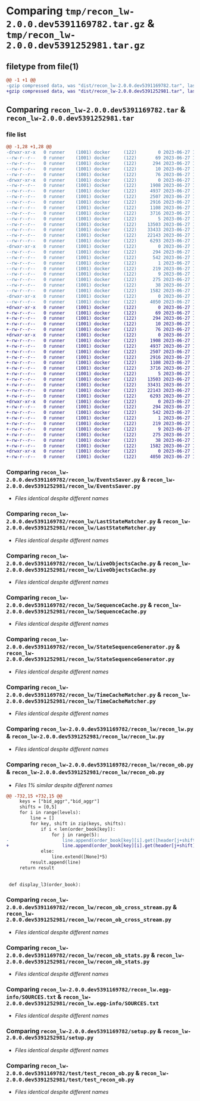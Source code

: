 # Comparing `tmp/recon_lw-2.0.0.dev5391169782.tar.gz` & `tmp/recon_lw-2.0.0.dev5391252981.tar.gz`

## filetype from file(1)

```diff
@@ -1 +1 @@
-gzip compressed data, was "dist/recon_lw-2.0.0.dev5391169782.tar", last modified: Tue Jun 27 14:38:43 2023, max compression
+gzip compressed data, was "dist/recon_lw-2.0.0.dev5391252981.tar", last modified: Tue Jun 27 14:47:03 2023, max compression
```

## Comparing `recon_lw-2.0.0.dev5391169782.tar` & `recon_lw-2.0.0.dev5391252981.tar`

### file list

```diff
@@ -1,28 +1,28 @@
-drwxr-xr-x   0 runner    (1001) docker     (122)        0 2023-06-27 14:38:43.000000 recon_lw-2.0.0.dev5391169782/
--rw-r--r--   0 runner    (1001) docker     (122)       69 2023-06-27 14:38:00.000000 recon_lw-2.0.0.dev5391169782/MANIFEST.in
--rw-r--r--   0 runner    (1001) docker     (122)      294 2023-06-27 14:38:43.000000 recon_lw-2.0.0.dev5391169782/PKG-INFO
--rw-r--r--   0 runner    (1001) docker     (122)       10 2023-06-27 14:38:00.000000 recon_lw-2.0.0.dev5391169782/README.md
--rw-r--r--   0 runner    (1001) docker     (122)       76 2023-06-27 14:38:24.000000 recon_lw-2.0.0.dev5391169782/package_info.json
-drwxr-xr-x   0 runner    (1001) docker     (122)        0 2023-06-27 14:38:43.000000 recon_lw-2.0.0.dev5391169782/recon_lw/
--rw-r--r--   0 runner    (1001) docker     (122)     1908 2023-06-27 14:38:00.000000 recon_lw-2.0.0.dev5391169782/recon_lw/EventsSaver.py
--rw-r--r--   0 runner    (1001) docker     (122)     4937 2023-06-27 14:38:00.000000 recon_lw-2.0.0.dev5391169782/recon_lw/LastStateMatcher.py
--rw-r--r--   0 runner    (1001) docker     (122)     2507 2023-06-27 14:38:00.000000 recon_lw-2.0.0.dev5391169782/recon_lw/LiveObjectsCache.py
--rw-r--r--   0 runner    (1001) docker     (122)     2916 2023-06-27 14:38:00.000000 recon_lw-2.0.0.dev5391169782/recon_lw/SequenceCache.py
--rw-r--r--   0 runner    (1001) docker     (122)     1108 2023-06-27 14:38:00.000000 recon_lw-2.0.0.dev5391169782/recon_lw/StateSequenceGenerator.py
--rw-r--r--   0 runner    (1001) docker     (122)     3716 2023-06-27 14:38:00.000000 recon_lw-2.0.0.dev5391169782/recon_lw/TimeCacheMatcher.py
--rw-r--r--   0 runner    (1001) docker     (122)        5 2023-06-27 14:38:00.000000 recon_lw-2.0.0.dev5391169782/recon_lw/__init__.py
--rw-r--r--   0 runner    (1001) docker     (122)    13503 2023-06-27 14:38:00.000000 recon_lw-2.0.0.dev5391169782/recon_lw/recon_lw.py
--rw-r--r--   0 runner    (1001) docker     (122)    33433 2023-06-27 14:38:00.000000 recon_lw-2.0.0.dev5391169782/recon_lw/recon_ob.py
--rw-r--r--   0 runner    (1001) docker     (122)    22143 2023-06-27 14:38:00.000000 recon_lw-2.0.0.dev5391169782/recon_lw/recon_ob_cross_stream.py
--rw-r--r--   0 runner    (1001) docker     (122)     6293 2023-06-27 14:38:00.000000 recon_lw-2.0.0.dev5391169782/recon_lw/recon_ob_stats.py
-drwxr-xr-x   0 runner    (1001) docker     (122)        0 2023-06-27 14:38:43.000000 recon_lw-2.0.0.dev5391169782/recon_lw.egg-info/
--rw-r--r--   0 runner    (1001) docker     (122)      294 2023-06-27 14:38:43.000000 recon_lw-2.0.0.dev5391169782/recon_lw.egg-info/PKG-INFO
--rw-r--r--   0 runner    (1001) docker     (122)      542 2023-06-27 14:38:43.000000 recon_lw-2.0.0.dev5391169782/recon_lw.egg-info/SOURCES.txt
--rw-r--r--   0 runner    (1001) docker     (122)        1 2023-06-27 14:38:43.000000 recon_lw-2.0.0.dev5391169782/recon_lw.egg-info/dependency_links.txt
--rw-r--r--   0 runner    (1001) docker     (122)      219 2023-06-27 14:38:43.000000 recon_lw-2.0.0.dev5391169782/recon_lw.egg-info/requires.txt
--rw-r--r--   0 runner    (1001) docker     (122)        9 2023-06-27 14:38:43.000000 recon_lw-2.0.0.dev5391169782/recon_lw.egg-info/top_level.txt
--rw-r--r--   0 runner    (1001) docker     (122)      275 2023-06-27 14:38:00.000000 recon_lw-2.0.0.dev5391169782/requirements.txt
--rw-r--r--   0 runner    (1001) docker     (122)       38 2023-06-27 14:38:43.000000 recon_lw-2.0.0.dev5391169782/setup.cfg
--rw-r--r--   0 runner    (1001) docker     (122)     1582 2023-06-27 14:38:00.000000 recon_lw-2.0.0.dev5391169782/setup.py
-drwxr-xr-x   0 runner    (1001) docker     (122)        0 2023-06-27 14:38:43.000000 recon_lw-2.0.0.dev5391169782/test/
--rw-r--r--   0 runner    (1001) docker     (122)     4050 2023-06-27 14:38:00.000000 recon_lw-2.0.0.dev5391169782/test/test_recon_ob.py
+drwxr-xr-x   0 runner    (1001) docker     (122)        0 2023-06-27 14:47:03.000000 recon_lw-2.0.0.dev5391252981/
+-rw-r--r--   0 runner    (1001) docker     (122)       69 2023-06-27 14:46:07.000000 recon_lw-2.0.0.dev5391252981/MANIFEST.in
+-rw-r--r--   0 runner    (1001) docker     (122)      294 2023-06-27 14:47:03.000000 recon_lw-2.0.0.dev5391252981/PKG-INFO
+-rw-r--r--   0 runner    (1001) docker     (122)       10 2023-06-27 14:46:07.000000 recon_lw-2.0.0.dev5391252981/README.md
+-rw-r--r--   0 runner    (1001) docker     (122)       76 2023-06-27 14:46:37.000000 recon_lw-2.0.0.dev5391252981/package_info.json
+drwxr-xr-x   0 runner    (1001) docker     (122)        0 2023-06-27 14:47:03.000000 recon_lw-2.0.0.dev5391252981/recon_lw/
+-rw-r--r--   0 runner    (1001) docker     (122)     1908 2023-06-27 14:46:07.000000 recon_lw-2.0.0.dev5391252981/recon_lw/EventsSaver.py
+-rw-r--r--   0 runner    (1001) docker     (122)     4937 2023-06-27 14:46:07.000000 recon_lw-2.0.0.dev5391252981/recon_lw/LastStateMatcher.py
+-rw-r--r--   0 runner    (1001) docker     (122)     2507 2023-06-27 14:46:07.000000 recon_lw-2.0.0.dev5391252981/recon_lw/LiveObjectsCache.py
+-rw-r--r--   0 runner    (1001) docker     (122)     2916 2023-06-27 14:46:07.000000 recon_lw-2.0.0.dev5391252981/recon_lw/SequenceCache.py
+-rw-r--r--   0 runner    (1001) docker     (122)     1108 2023-06-27 14:46:07.000000 recon_lw-2.0.0.dev5391252981/recon_lw/StateSequenceGenerator.py
+-rw-r--r--   0 runner    (1001) docker     (122)     3716 2023-06-27 14:46:07.000000 recon_lw-2.0.0.dev5391252981/recon_lw/TimeCacheMatcher.py
+-rw-r--r--   0 runner    (1001) docker     (122)        5 2023-06-27 14:46:07.000000 recon_lw-2.0.0.dev5391252981/recon_lw/__init__.py
+-rw-r--r--   0 runner    (1001) docker     (122)    13503 2023-06-27 14:46:07.000000 recon_lw-2.0.0.dev5391252981/recon_lw/recon_lw.py
+-rw-r--r--   0 runner    (1001) docker     (122)    33431 2023-06-27 14:46:07.000000 recon_lw-2.0.0.dev5391252981/recon_lw/recon_ob.py
+-rw-r--r--   0 runner    (1001) docker     (122)    22143 2023-06-27 14:46:07.000000 recon_lw-2.0.0.dev5391252981/recon_lw/recon_ob_cross_stream.py
+-rw-r--r--   0 runner    (1001) docker     (122)     6293 2023-06-27 14:46:07.000000 recon_lw-2.0.0.dev5391252981/recon_lw/recon_ob_stats.py
+drwxr-xr-x   0 runner    (1001) docker     (122)        0 2023-06-27 14:47:03.000000 recon_lw-2.0.0.dev5391252981/recon_lw.egg-info/
+-rw-r--r--   0 runner    (1001) docker     (122)      294 2023-06-27 14:47:03.000000 recon_lw-2.0.0.dev5391252981/recon_lw.egg-info/PKG-INFO
+-rw-r--r--   0 runner    (1001) docker     (122)      542 2023-06-27 14:47:03.000000 recon_lw-2.0.0.dev5391252981/recon_lw.egg-info/SOURCES.txt
+-rw-r--r--   0 runner    (1001) docker     (122)        1 2023-06-27 14:47:03.000000 recon_lw-2.0.0.dev5391252981/recon_lw.egg-info/dependency_links.txt
+-rw-r--r--   0 runner    (1001) docker     (122)      219 2023-06-27 14:47:03.000000 recon_lw-2.0.0.dev5391252981/recon_lw.egg-info/requires.txt
+-rw-r--r--   0 runner    (1001) docker     (122)        9 2023-06-27 14:47:03.000000 recon_lw-2.0.0.dev5391252981/recon_lw.egg-info/top_level.txt
+-rw-r--r--   0 runner    (1001) docker     (122)      275 2023-06-27 14:46:07.000000 recon_lw-2.0.0.dev5391252981/requirements.txt
+-rw-r--r--   0 runner    (1001) docker     (122)       38 2023-06-27 14:47:03.000000 recon_lw-2.0.0.dev5391252981/setup.cfg
+-rw-r--r--   0 runner    (1001) docker     (122)     1582 2023-06-27 14:46:07.000000 recon_lw-2.0.0.dev5391252981/setup.py
+drwxr-xr-x   0 runner    (1001) docker     (122)        0 2023-06-27 14:47:03.000000 recon_lw-2.0.0.dev5391252981/test/
+-rw-r--r--   0 runner    (1001) docker     (122)     4050 2023-06-27 14:46:07.000000 recon_lw-2.0.0.dev5391252981/test/test_recon_ob.py
```

### Comparing `recon_lw-2.0.0.dev5391169782/recon_lw/EventsSaver.py` & `recon_lw-2.0.0.dev5391252981/recon_lw/EventsSaver.py`

 * *Files identical despite different names*

### Comparing `recon_lw-2.0.0.dev5391169782/recon_lw/LastStateMatcher.py` & `recon_lw-2.0.0.dev5391252981/recon_lw/LastStateMatcher.py`

 * *Files identical despite different names*

### Comparing `recon_lw-2.0.0.dev5391169782/recon_lw/LiveObjectsCache.py` & `recon_lw-2.0.0.dev5391252981/recon_lw/LiveObjectsCache.py`

 * *Files identical despite different names*

### Comparing `recon_lw-2.0.0.dev5391169782/recon_lw/SequenceCache.py` & `recon_lw-2.0.0.dev5391252981/recon_lw/SequenceCache.py`

 * *Files identical despite different names*

### Comparing `recon_lw-2.0.0.dev5391169782/recon_lw/StateSequenceGenerator.py` & `recon_lw-2.0.0.dev5391252981/recon_lw/StateSequenceGenerator.py`

 * *Files identical despite different names*

### Comparing `recon_lw-2.0.0.dev5391169782/recon_lw/TimeCacheMatcher.py` & `recon_lw-2.0.0.dev5391252981/recon_lw/TimeCacheMatcher.py`

 * *Files identical despite different names*

### Comparing `recon_lw-2.0.0.dev5391169782/recon_lw/recon_lw.py` & `recon_lw-2.0.0.dev5391252981/recon_lw/recon_lw.py`

 * *Files identical despite different names*

### Comparing `recon_lw-2.0.0.dev5391169782/recon_lw/recon_ob.py` & `recon_lw-2.0.0.dev5391252981/recon_lw/recon_ob.py`

 * *Files 1% similar despite different names*

```diff
@@ -732,15 +732,15 @@
     keys = ["bid_aggr","bid_aggr"]
     shifts = [0,5]
     for i in range(levels):
         line = []
         for key, shift in zip(keys, shifts):
             if i < len(order_book[key]):
                 for j in range(5):
-                    line.append(order_book[key][i].get([header[j+shift]]))
+                    line.append(order_book[key][i].get(header[j+shift]))
             else:
                 line.extend([None]*5)
         result.append(line)
     return result
 
 
 def display_l3(order_book):
```

### Comparing `recon_lw-2.0.0.dev5391169782/recon_lw/recon_ob_cross_stream.py` & `recon_lw-2.0.0.dev5391252981/recon_lw/recon_ob_cross_stream.py`

 * *Files identical despite different names*

### Comparing `recon_lw-2.0.0.dev5391169782/recon_lw/recon_ob_stats.py` & `recon_lw-2.0.0.dev5391252981/recon_lw/recon_ob_stats.py`

 * *Files identical despite different names*

### Comparing `recon_lw-2.0.0.dev5391169782/recon_lw.egg-info/SOURCES.txt` & `recon_lw-2.0.0.dev5391252981/recon_lw.egg-info/SOURCES.txt`

 * *Files identical despite different names*

### Comparing `recon_lw-2.0.0.dev5391169782/setup.py` & `recon_lw-2.0.0.dev5391252981/setup.py`

 * *Files identical despite different names*

### Comparing `recon_lw-2.0.0.dev5391169782/test/test_recon_ob.py` & `recon_lw-2.0.0.dev5391252981/test/test_recon_ob.py`

 * *Files identical despite different names*

